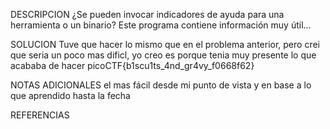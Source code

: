
DESCRIPCION
¿Se pueden invocar indicadores de ayuda para una herramienta o un binario? Este programa contiene información muy útil...

SOLUCION
Tuve que hacer lo mismo que en el problema anterior, pero crei que seria un poco mas dificl, yo creo es porque tenia muy presente lo que acababa de hacer
picoCTF{b1scu1ts_4nd_gr4vy_f0668f62}

NOTAS ADICIONALES
el mas fácil desde mi punto de vista y en base a lo que aprendido hasta la fecha

REFERENCIAS
